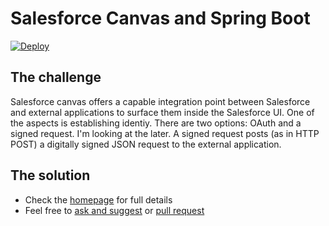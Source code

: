 # Salesforce Canvas and Spring Boot

[![Deploy](https://www.herokucdn.com/deploy/button.svg)](https://heroku.com/deploy)

## The challenge
Salesforce canvas offers a capable integration point between Salesforce and external applications to surface them inside the Salesforce UI. One of the aspects is establishing identiy. There are two options: OAuth and a signed request. I'm looking at the later. A signed request posts (as in HTTP POST) a digitally signed JSON request to the external application.

## The solution

- Check the [homepage](https://stwissel.github.io/SpringCanvasSample/) for full details
- Feel free to [ask and suggest](https://github.com/Stwissel/SpringCanvasSample/issues) or [pull request](https://github.com/Stwissel/SpringCanvasSample/pulls)
